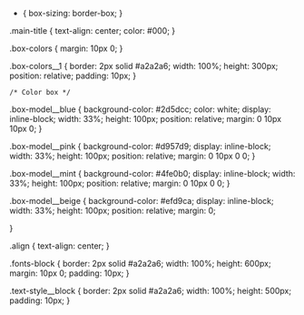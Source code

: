 * {
    box-sizing: border-box;
}

.main-title {
    text-align: center;
    color: #000;
}

.box-colors {
    margin: 10px 0;
}

.box-colors__1 {
    border: 2px solid #a2a2a6;
    width: 100%;
    height: 300px;
    position: relative;
    padding: 10px;
}

    /* Color box */
.box-model__blue {
    background-color: #2d5dcc;
    color: white;
    display: inline-block;
    width: 33%;
    height: 100px;
    position: relative;
    margin: 0 10px 10px 0;
}

.box-model__pink {
    background-color: #d957d9;
    display: inline-block;
    width: 33%;
    height: 100px;
    position: relative;
    margin: 0 10px 0 0;
}

.box-model__mint {
    background-color: #4fe0b0;
    display: inline-block;
    width: 33%;
    height: 100px;
    position: relative;
    margin: 0 10px 0 0;
}

.box-model__beige {
    background-color: #efd9ca;
    display: inline-block;
    width: 33%;
    height: 100px;
    position: relative;
    margin: 0;
    
}

.align {
    text-align: center;
}

.fonts-block {
    border: 2px solid #a2a2a6;
    width: 100%;
    height: 600px;
    margin: 10px 0;
    padding: 10px;
}

.text-style__block {
    border: 2px solid #a2a2a6;
    width: 100%;
    height: 500px;
    padding: 10px;
} 

